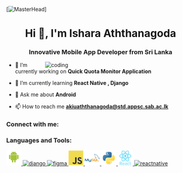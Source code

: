 [![MasterHead](https://cdn.vectorstock.com/i/500p/07/35/application-smartphone-with-business-graph-vector-29570735.avif)]
<h1 align="center">Hi 👋, I'm Ishara Aththanagoda</h1>
<h3 align="center">Innovative Mobile App Developer from Sri Lanka</h3>
<img align="right" alt="coding" width="400" src="https://img.freepik.com/free-vector/gradient-ui-ux-background_23-2149065783.jpg?t=st=1719205351~exp=1719208951~hmac=6b5a2ed943f1b3d9b4c7deaeaa5a55e54c19732ff90627f165f5fc1e1d0cd3e6&w=740">

- 🔭 I’m currently working on **Quick Quota Monitor Application**

- 🌱 I’m currently learning **React Native , Django**

- 💬 Ask me about **Android**

- 📫 How to reach me **akiuaththanagoda@std.appsc.sab.ac.lk**

<h3 align="left">Connect with me:</h3>
<p align="left">
</p>

<h3 align="left">Languages and Tools:</h3>
<p align="left"> <a href="https://developer.android.com" target="_blank" rel="noreferrer"> <img src="https://raw.githubusercontent.com/devicons/devicon/master/icons/android/android-original-wordmark.svg" alt="android" width="40" height="40"/> </a> <a href="https://www.djangoproject.com/" target="_blank" rel="noreferrer"> <img src="https://cdn.worldvectorlogo.com/logos/django.svg" alt="django" width="40" height="40"/> </a> <a href="https://www.figma.com/" target="_blank" rel="noreferrer"> <img src="https://www.vectorlogo.zone/logos/figma/figma-icon.svg" alt="figma" width="40" height="40"/> </a> <a href="https://developer.mozilla.org/en-US/docs/Web/JavaScript" target="_blank" rel="noreferrer"> <img src="https://raw.githubusercontent.com/devicons/devicon/master/icons/javascript/javascript-original.svg" alt="javascript" width="40" height="40"/> </a> <a href="https://www.mysql.com/" target="_blank" rel="noreferrer"> <img src="https://raw.githubusercontent.com/devicons/devicon/master/icons/mysql/mysql-original-wordmark.svg" alt="mysql" width="40" height="40"/> </a> <a href="https://www.python.org" target="_blank" rel="noreferrer"> <img src="https://raw.githubusercontent.com/devicons/devicon/master/icons/python/python-original.svg" alt="python" width="40" height="40"/> </a> <a href="https://reactjs.org/" target="_blank" rel="noreferrer"> <img src="https://raw.githubusercontent.com/devicons/devicon/master/icons/react/react-original-wordmark.svg" alt="react" width="40" height="40"/> </a> <a href="https://reactnative.dev/" target="_blank" rel="noreferrer"> <img src="https://reactnative.dev/img/header_logo.svg" alt="reactnative" width="40" height="40"/> </a> </p>
